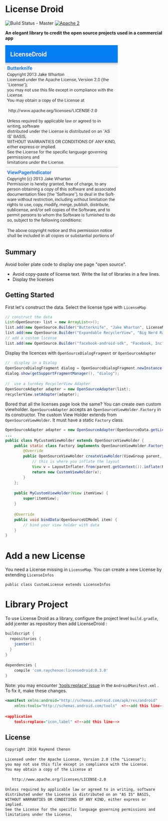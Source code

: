 License Droid
============

![Build Status - Master](https://travis-ci.org/raychenon/licensedroid.svg?branch=master)
[![Apache 2](https://img.shields.io/badge/license-Apache2-blue.svg?style=flat)](https://raw.githubusercontent.com/raychenon/licensedroid/master/LICENSE.txt)

**An elegant library to credit the open source projects used in a commercial app**

![Alt text](/images/preview_licensedroid.png "Preview")

## Summary

Avoid boiler plate code to display one page "open source". 
* Avoid copy-paste of license text. Write the list of libraries in a few lines.
* Display the licenses

## Getting Started

First let's construct the data. Select the license type with `LicenseMap`
```java
// construct the data
List<OpenSource> list = new ArrayList<>();
list.add(new OpenSource.Builder("Butterknife", "Jake Wharton", LicenseMap.APACHE2(2013)).build());
list.add(new OpenSource.Builder("Expandable RecyclerView", "Big Nerd Ranch", LicenseMap.MIT(2015)).build());
// add a custom license
list.add(new OpenSource.Builder("facebook-android-sdk", "Facebook, Inc",  "You are hereby granted a non-exclusive, worldwide, royalty-free license to ...").build());
```

Display the licences with `OpenSourceDialogFragment` or `OpenSourceAdapter` 
```java
//  display in a Dialog
OpenSourceDialogFragment dialog = OpenSourceDialogFragment.newInstance(list);
dialog.show(getSupportFragmentManager(), "dialog");

//  use a turnkey RecyclerView Adapter
OpenSourceAdapter adapter = new OpenSourceAdapter(list);
recyclerView.setAdapter(adapter);
```

Bored that all the licenses page look the same? You can create own custom viewholder.
`OpenSourceAdapter` accepts an `OpenSourceViewHolder.Factory` in its constructor.
The custom View Holder extends from `OpenSourceViewHolder`. It must have a static `Factory` class.
```java
OpenSourceAdapter adapter = new OpenSourceAdapter(OpenSourceData.getLicenseData(), new MyCustomViewHolder.Factory());
...
public class MyCustomViewHolder extends OpenSourceViewHolder {
    public static class Factory implements OpenSourceViewHolder.Factory {
        @Override
        public OpenSourceViewHolder createViewHolder(ViewGroup parent, int viewType){
            // this is where you inflate the layout
            View v = LayoutInflater.from(parent.getContext()).inflate(R.layout.any_layout, parent, false);
            return new CustomViewHolder(v);
        }
    };

    public MyCustomViewHolder(View itemView) {
        super(itemView);
    }

    @Override
    public void bindData(OpenSourceUIModel item) {
        // bind your view holder with data
    }
}
```
 
Add a new License
=================
You need a License missing in ```LicenseMap```.
You can create a new License by extending ```LicenseInfos```
```
public class CustomLicense extends LicenseInfos 
```

Library Project
============
To use License Droid as a library, configure the project level `build.gradle`, add jcenter as repository then add LicenseDroid :
```groovy
buildscript {
  repositories {
    jcenter()
  }
}

dependencies {
    compile 'com.raychenon:licensedroid:0.3.0'
}
```

Note: you may encounter ['tools:replace' issue][1] in the `AndroidManifest.xml` .
To fix it, make these changes.

```xml
<manifest xmlns:android="http://schemas.android.com/apk/res/android"
    xmlns:tools="http://schemas.android.com/tools"  <!--add this line-->
    
<application
    tools:replace="icon,label" <!--add this line-->
```

License
-------

    Copyright 2016 Raymond Chenon

    Licensed under the Apache License, Version 2.0 (the "License");
    you may not use this file except in compliance with the License.
    You may obtain a copy of the License at

       http://www.apache.org/licenses/LICENSE-2.0

    Unless required by applicable law or agreed to in writing, software
    distributed under the License is distributed on an "AS IS" BASIS,
    WITHOUT WARRANTIES OR CONDITIONS OF ANY KIND, either express or implied.
    See the License for the specific language governing permissions and
    limitations under the License.
    
    
 [1]: http://stackoverflow.com/questions/25981156/tools-replace-not-replacing-in-android-manifest 